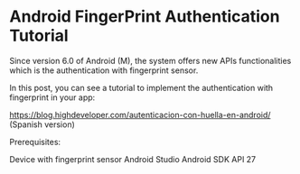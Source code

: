 # Android FingerPrint Authentication Tutorial

Since version 6.0 of Android (M), the system offers new APIs functionalities which is the authentication with 
fingerprint sensor.

In this post, you can see a tutorial to implement the authentication with fingerprint in your app:

https://blog.highdeveloper.com/autenticacion-con-huella-en-android/ (Spanish version)

Prerequisites:

Device with fingerprint sensor
Android Studio
Android SDK API 27

